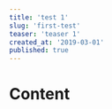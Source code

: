 ```yaml
---
title: 'test 1'
slug: 'first-test'
teaser: 'teaser 1'
created_at: '2019-03-01'
published: true
---
```


# Content